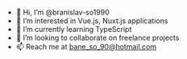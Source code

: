 - 👋 Hi, I’m @branislav-so1990
- 👀 I’m interested in Vue.js, Nuxt.js applications
- 🌱 I’m currently learning TypeScript
- 💞️ I’m looking to collaborate on freelance projects
- 📫 Reach me at bane_so_90@hotmail.com
<!---
branislav-so1990/branislav-so1990 is a ✨ special ✨ repository because its `README.md` (this file) appears on your GitHub profile.
You can click the Preview link to take a look at your changes.
--->

